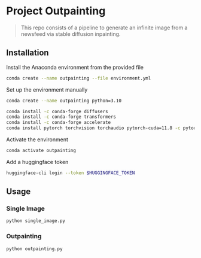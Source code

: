 # Project Outpainting

> This repo consists of a pipeline to generate an infinite image from a newsfeed via stable diffusion inpainting.

## Installation

Install the Anaconda environment from the provided file

```bash
conda create --name outpainting --file environment.yml
```

Set up the environment manually

```bash
conda create --name outpainting python=3.10

conda install -c conda-forge diffusers
conda install -c conda-forge transformers
conda install -c conda-forge accelerate
conda install pytorch torchvision torchaudio pytorch-cuda=11.8 -c pytorch -c nvidia
```

Activate the environment

```bash
conda activate outpainting
```

Add a huggingface token

```bash
huggingface-cli login --token $HUGGINGFACE_TOKEN
```

## Usage

### Single Image

```bash
python single_image.py
```

### Outpainting

```bash
python outpainting.py
```
